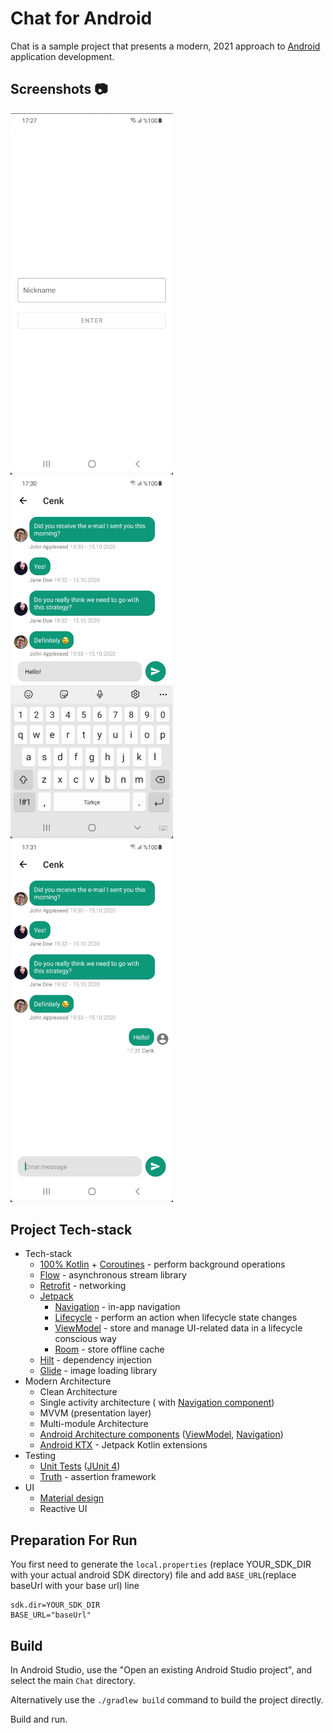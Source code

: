 # Chat for Android

Chat is a sample project that presents a modern, 2021 approach to [Android](https://en.wikipedia.org/wiki/Android_(operating_system)) application development.

## Screenshots 📷
<img src="/art/art-1.png" width="260"> &emsp;<img src="/art/art-4.png" width="260"> &emsp;<img src="/art/art-5.png" width="260">

## Project Tech-stack

* Tech-stack
    * [100% Kotlin](https://kotlinlang.org/) + [Coroutines](https://kotlinlang.org/docs/reference/coroutines-overview.html) - perform background operations
    * [Flow](https://developer.android.com/kotlin/flow) - asynchronous stream library
    * [Retrofit](https://square.github.io/retrofit/) - networking
    * [Jetpack](https://developer.android.com/jetpack)
        * [Navigation](https://developer.android.com/topic/libraries/architecture/navigation/) - in-app navigation
        * [Lifecycle](https://developer.android.com/topic/libraries/architecture/lifecycle) - perform an action when lifecycle state changes
        * [ViewModel](https://developer.android.com/topic/libraries/architecture/viewmodel) - store and manage UI-related data in a lifecycle conscious way
        * [Room](https://developer.android.com/jetpack/androidx/releases/room) - store offline cache
    * [Hilt](https://dagger.dev/hilt/) - dependency injection
    * [Glide](https://bumptech.github.io/glide/) - image loading library
* Modern Architecture
    * Clean Architecture
    * Single activity architecture ( with [Navigation component](https://developer.android.com/guide/navigation/navigation-getting-started))
    * MVVM (presentation layer)
    * Multi-module Architecture
    * [Android Architecture components](https://developer.android.com/topic/libraries/architecture) ([ViewModel](https://developer.android.com/topic/libraries/architecture/livedata), [Navigation](https://developer.android.com/jetpack/androidx/releases/navigation))
    * [Android KTX](https://developer.android.com/kotlin/ktx) - Jetpack Kotlin extensions
* Testing
    * [Unit Tests](https://en.wikipedia.org/wiki/Unit_testing) ([JUnit 4](https://junit.org/junit4/))
    * [Truth](https://truth.dev/) - assertion framework
* UI
    * [Material design](https://material.io/design)
    * Reactive UI

## Preparation For Run
You first need to generate the `local.properties` (replace YOUR_SDK_DIR with
your actual android SDK directory) file and add `BASE_URL`(replace baseUrl with your base url) line

    sdk.dir=YOUR_SDK_DIR
    BASE_URL="baseUrl"

## Build

In Android Studio, use the "Open an existing Android Studio project", and select the main `Chat` directory.

Alternatively use the `./gradlew build` command to build the project directly.

Build and run.
